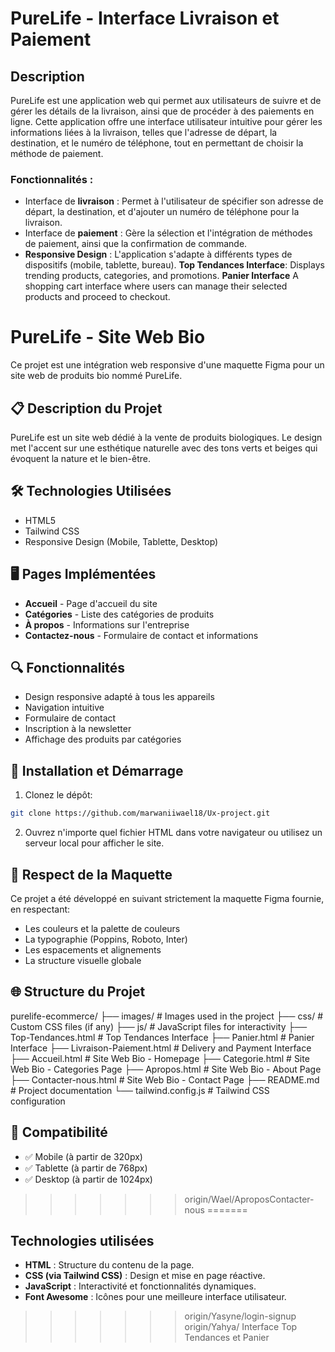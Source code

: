 
# PureLife - Interface Livraison et Paiement

## Description

PureLife est une application web qui permet aux utilisateurs de suivre et de gérer les détails de la livraison, ainsi que de procéder à des paiements en ligne. Cette application offre une interface utilisateur intuitive pour gérer les informations liées à la livraison, telles que l'adresse de départ, la destination, et le numéro de téléphone, tout en permettant de choisir la méthode de paiement.

### Fonctionnalités :
- Interface de **livraison** : Permet à l'utilisateur de spécifier son adresse de départ, la destination, et d'ajouter un numéro de téléphone pour la livraison.
- Interface de **paiement** : Gère la sélection et l'intégration de méthodes de paiement, ainsi que la confirmation de commande.
- **Responsive Design** : L'application s'adapte à différents types de dispositifs (mobile, tablette, bureau).
**Top Tendances Interface**: Displays trending products, categories, and promotions.
**Panier Interface** A shopping cart interface where users can manage their selected products and proceed to checkout.

# PureLife - Site Web Bio

Ce projet est une intégration web responsive d'une maquette Figma pour un site web de produits bio nommé PureLife.


## 📋 Description du Projet

PureLife est un site web dédié à la vente de produits biologiques. Le design met l'accent sur une esthétique naturelle avec des tons verts et beiges qui évoquent la nature et le bien-être.

## 🛠️ Technologies Utilisées

- HTML5
- Tailwind CSS
- Responsive Design (Mobile, Tablette, Desktop)

## 🖥️ Pages Implémentées

- **Accueil** - Page d'accueil du site
- **Catégories** - Liste des catégories de produits
- **À propos** - Informations sur l'entreprise
- **Contactez-nous** - Formulaire de contact et informations

## 🔍 Fonctionnalités

- Design responsive adapté à tous les appareils
- Navigation intuitive
- Formulaire de contact
- Inscription à la newsletter
- Affichage des produits par catégories

## 🚀 Installation et Démarrage

1. Clonez le dépôt:
```bash
git clone https://github.com/marwaniiwael18/Ux-project.git
```

2. Ouvrez n'importe quel fichier HTML dans votre navigateur ou utilisez un serveur local pour afficher le site.

## 📐 Respect de la Maquette

Ce projet a été développé en suivant strictement la maquette Figma fournie, en respectant:
- Les couleurs et la palette de couleurs
- La typographie (Poppins, Roboto, Inter)
- Les espacements et alignements
- La structure visuelle globale

## 🌐 Structure du Projet

purelife-ecommerce/
├── images/                  # Images used in the project
├── css/                     # Custom CSS files (if any)
├── js/                      # JavaScript files for interactivity
├── Top-Tendances.html       # Top Tendances Interface
├── Panier.html              # Panier Interface
├── Livraison-Paiement.html  # Delivery and Payment Interface
├── Accueil.html             # Site Web Bio - Homepage
├── Categorie.html           # Site Web Bio - Categories Page
├── Apropos.html             # Site Web Bio - About Page
├── Contacter-nous.html      # Site Web Bio - Contact Page
├── README.md                # Project documentation
└── tailwind.config.js       # Tailwind CSS configuration

## 📱 Compatibilité

- ✅ Mobile (à partir de 320px)
- ✅ Tablette (à partir de 768px)
- ✅ Desktop (à partir de 1024px)
>>>>>>> origin/Wael/AproposContacter-nous
=======
## Technologies utilisées

- **HTML** : Structure du contenu de la page.
- **CSS (via Tailwind CSS)** : Design et mise en page réactive.
- **JavaScript** : Interactivité et fonctionnalités dynamiques.
- **Font Awesome** : Icônes pour une meilleure interface utilisateur.
  


>>>>>>> origin/Yasyne/login-signup
>>>>>>> origin/Yahya/ Interface Top Tendances et Panier